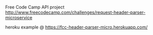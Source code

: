 Free Code Camp API project
http://www.freecodecamp.com/challenges/request-header-parser-microservice

heroku example @ https://fcc-header-parser-micro.herokuapp.com/
